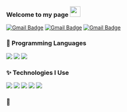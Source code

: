 ### Welcome to my page  <img src="https://media.giphy.com/media/hvRJCLFzcasrR4ia7z/giphy.gif" width="28px" height="28px">
[![Gmail Badge](https://img.shields.io/badge/-jwx999@naver.com-c14438?style=flat-square&logo=Gmail&logoColor=white&link=mailto:jwx999@naver.com)](mailto:jwx999@naver.com)
[![Gmail Badge](https://img.shields.io/badge/-jwx999@naver.com-c14438?style=flat-square&logo=Gmail&logoColor=white&link=mailto:jwx999@naver.com)](mailto:jwx999@naver.com)
[![Gmail Badge](https://img.shields.io/badge/-jwx999@naver.com-c14438?style=flat-square&logo=Gmail&logoColor=white&link=mailto:jwx999@naver.com)](mailto:jwx999@naver.com)

<!--
### :computer: Technologies I Love
* Deep Learning
* Flask
* SwiftUI

<img src = "https://github-readme-stats.vercel.app/api/top-langs/?username=bviz6542&layout=compact">
-->

### 🚀 Programming Languages
<img src = "https://img.shields.io/badge/Python-3776AB?style=flat-square&logo=Python&logoColor=white"/>  <img src = 
"https://img.shields.io/badge/Swift-F05138?style=flat-square&logo=swift&logoColor=white"/>  <img src = 
"https://img.shields.io/badge/MySQL-4479A1?style=flat-square&logo=mysql&logoColor=white"/>
 
### ✨ Technologies I Use
<img src = "https://img.shields.io/badge/TensorFlow-FF6F00?style=flat-square&logo=tensorflow&logoColor=white"/>  <img src = "https://img.shields.io/badge/PyTorch-EE4C2C?style=flat-square&logo=pytorch&logoColor=white"/>  <img src = 
"https://img.shields.io/badge/Flask-000000?style=flat-square&logo=flask&logoColor=white"/>  <img src = 
"https://img.shields.io/badge/AmazonS3-569A31?style=flat-square&logo=amazons3&logoColor=white"/>  <img src = 
"https://img.shields.io/badge/OpenAI-412991?style=flat-square&logo=openai&logoColor=white"/>

### 💪

 <!--
 ### Who am I?
 ```python
 class WhoAmI:
 	user = 'Haany Ali'
		current_work = 'Writing code'
		hobbies = [
				'Drawing',
				'Watching Anime',
				'Reading Sci-Fi Novels'
				'Being up all Night chasing that ONE BUG...'
			]
	
	def getCity():
		return Hyderabad_India()
	
	def Ambitions():
		LearnJapanese()
		CreateSkyNet()
		FinishMyNovel()
		# Assume 10 more awesome ambitions here  ;)
	
 ```
 
### Current Works
 * Started learning MERN Stack !!
 * I'm currently working on 🔭 building **Mobile Apps using Flutter** and working up on polishing my skills 🌱 in **Competitive Programming**.
 * Getting Started with NodeJS and the MERN Stack!!
 -->
 
 
 
<!--
|**제목**|레이팅|감상평|
|:---:|---:|---|
|복수는 나의 것|⭐⭐⭐⭐⭐|내가|
|올드 보이|⭐⭐⭐⭐⭐|좋아하는|
|친절한 금자씨|⭐⭐⭐⭐⭐|박찬욱 영화!|


<details>
<summary>여기를 눌러주세요</summary>
<div markdown="1">       

😎숨겨진 내용😎

</div>
</details>
-->
